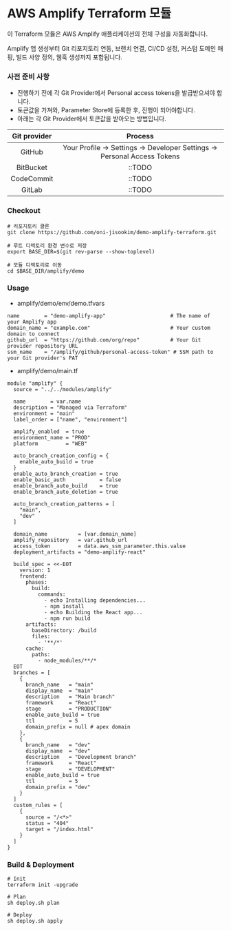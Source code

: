 # AWS Amplify Terraform 모듈

이 Terraform 모듈은 AWS Amplify 애플리케이션의 전체 구성을 자동화합니다.

Amplify 앱 생성부터 Git 리포지토리 연동, 브랜치 연결, CI/CD 설정, 커스텀 도메인 매핑, 빌드 사양 정의, 웹훅 생성까지 포함됩니다.


### 사전 준비 사항
- 진행하기 전에 각 Git Provider에서 Personal access tokens을 발급받으셔야 합니다.
- 토큰값을 가져와, Parameter Store에 등록한 후, 진행이 되어야합니다.
- 아래는 각 Git Provider에서 토큰값을 받아오는 방법입니다.

| Git provider |                                 Process                                  |
|:------------:|:------------------------------------------------------------------------:|
|    GitHub    | Your Profile -> Settings -> Developer Settings -> Personal Access Tokens |
|  BitBucket   |                                  ::TODO                                  |
|  CodeCommit  |                                  ::TODO                                  |                                   |
|    GitLab    |                                  ::TODO                                  |                                   |


### Checkout
```
# 리포지토리 클론
git clone https://github.com/oni-jisookim/demo-amplify-terraform.git

# 루트 디렉토리 환경 변수로 저장
export BASE_DIR=$(git rev-parse --show-toplevel)

# 모듈 디렉토리로 이동
cd $BASE_DIR/amplify/demo
```

### Usage
- amplify/demo/env/demo.tfvars
```
name        = "demo-amplify-app"                     # The name of your Amplify app
domain_name = "example.com"                          # Your custom domain to connect
github_url  = "https://github.com/org/repo"          # Your Git provider repository URL
ssm_name    = "/amplify/github/personal-access-token" # SSM path to your Git provider's PAT
```

- amplify/demo/main.tf
```
module "amplify" {
  source = "../../modules/amplify"

  name        = var.name
  description = "Managed via Terraform"
  environment = "main"
  label_order = ["name", "environment"]

  amplify_enabled  = true
  environment_name = "PROD"
  platform         = "WEB"

  auto_branch_creation_config = {
    enable_auto_build = true
  }
  enable_auto_branch_creation = true
  enable_basic_auth           = false
  enable_branch_auto_build    = true
  enable_branch_auto_deletion = true

  auto_branch_creation_patterns = [
    "main",
    "dev"
  ]

  domain_name          = [var.domain_name]
  amplify_repository   = var.github_url
  access_token         = data.aws_ssm_parameter.this.value
  deployment_artifacts = "demo-amplify-react"

  build_spec = <<-EOT
    version: 1
    frontend:
      phases:
        build:
          commands:
            - echo Installing dependencies...
            - npm install
            - echo Building the React app...
            - npm run build
      artifacts:
        baseDirectory: /build
        files:
          - '**/*'
      cache:
        paths:
          - node_modules/**/*
  EOT
  branches = [
    {
      branch_name   = "main"
      display_name  = "main"
      description   = "Main branch"
      framework     = "React"
      stage         = "PRODUCTION"
      enable_auto_build = true
      ttl           = 5
      domain_prefix = null # apex domain
    },
    {
      branch_name   = "dev"
      display_name  = "dev"
      description   = "Development branch"
      framework     = "React"
      stage         = "DEVELOPMENT"
      enable_auto_build = true
      ttl           = 5
      domain_prefix = "dev"
    }
  ]
  custom_rules = [
    {
      source = "/<*>"
      status = "404"
      target = "/index.html"
    }
  ]
}

```


### Build & Deployment
```
# Init
terraform init -upgrade

# Plan
sh deploy.sh plan

# Deploy
sh deploy.sh apply
```

